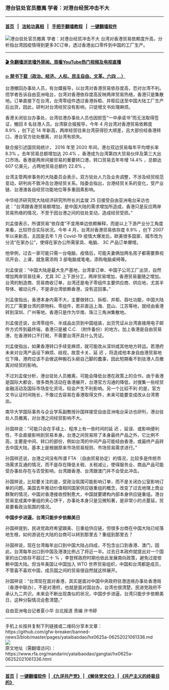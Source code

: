### 港台驻处官员撤离 学者：对港台经贸冲击不大
------------------------

#### [首页](https://github.com/gfw-breaker/banned-news3/blob/master/README.md) &nbsp;&nbsp;|&nbsp;&nbsp; [法轮功真相](https://github.com/begood0513/basic/blob/master/README.md)  &nbsp;&nbsp;|&nbsp;&nbsp; [手把手翻墙教程](https://github.com/gfw-breaker/guides/wiki)  &nbsp;&nbsp;|&nbsp;&nbsp; [一键翻墙软件](https://github.com/gfw-breaker/nogfw/blob/master/README.md)  



<div id="headerimg">
 <img alt="港台驻处官员撤离 学者：对港台经贸冲击不大" src="https://www.rfa.org/mandarin/yataibaodao/gangtai/hx0625a-06252021061336.html/@@images/051c7d89-5a74-4910-a198-3e5239fa5e47.jpeg" title="港台驻处官员撤离 学者：对港台经贸冲击不大"/>
 <span class="lead_image_caption">
  台湾对香港贸易依赖度升高，分析指台湾因疫情得到更多3C订单，透过香港出口零件到中国的工厂生产。
 </span>
 <!-- zoomattribute -->
</div>

<hr/>


#### [ 🎬  免翻墙浏览墙外禁闻、观看YouTube热门视频及电视直播](https://github.com/gfw-breaker/HelloWorld)

#### [ 💥  禁书下载（政治、经济、人权、民主自由、文革、六四 ...）](https://github.com/gfw-breaker/books/blob/master/README.md)

<div id="storytext">
 <p class="p3">
  台港撤回办事处人员，有台媒报导，以台湾对香港贸易依存度高，恐对台湾不利。但学者告诉自由亚洲电台，台湾对香港依存度高反映两岸贸易热络，香港只是集散地。订单直接下在台湾，台湾零组件透过香港拆柜、并柜后送至中国大陆工厂生产后出货，因此，研判对台湾经贸没有影响，只徒增文书处理麻烦。
 </p>
 <p class="p3">
  香港关闭驻台办事处，台湾驻港办事处人员也因拒签“一中承诺书”而无法取得签证，撤回
  <span class="s2">
   8
  </span>
  名驻港人员。台湾联合报报导，今年
  <span class="s2">
   4
  </span>
  月台湾对香港贸易依赖度
  <span class="s2">
   8.9%
  </span>
  ，创下近
  <span class="s2">
   14
  </span>
  年新高，两岸经贸往来台湾获得巨大顺差，且大部份经香港转口，港台官方驻处撤离，对台湾有损失。
 </p>
 <p class="p3">
  联合报引述国贸局统计，
  <span class="s2">
   2016
  </span>
  年至
  <span class="s2">
   2020
  </span>
  年间，港台双边贸易每年平均增长率
  <span class="s2">
   8.3%
  </span>
  。去年贸易总额增加达
  <span class="s2">
   20.4%
  </span>
  ，香港成为台湾第四大贸易伙伴及第三大出口市场。香港是两岸间接贸易的重要转口港，转口贸易去年年增
  <span class="s2">
   14.4%
  </span>
  ，总额达
  <span class="s2">
   607
  </span>
  亿美元，占两地贸易总额约
  <span class="s2">
   22.8%
  </span>
  。
 </p>
 <p class="p3">
  台湾主管两岸事务的大陆委员会表示，双方驻处人力及业务调整，不涉及经贸规范变动，研判尚不致冲击台港经贸关系。陆委会指出，台港经贸关系的变化，受产业链、台港澳各自经贸功能地位等多重因素影响。
 </p>
 <p class="p3">
  中华经济研究院大陆经济研究所所长刘孟俊
  <span class="s2">
   25
  </span>
  日接受自由亚洲电台采访也说：“台湾跟香港贸易额增加，是中国大陆的需求增加所造成，香港只是反应两岸贸易热络的情况，不至于因台港之间的驻处变动，造成经贸受损。”
 </p>
 <p class="p3">
  刘孟俊表示，所谓贸易“依存度”不宜用单边依赖解释，而是以上下游产业分工角度来看，比较符合实际状况。今年
  <span class="s2">
   4
  </span>
  月，台湾对香港贸易依存度
  <span class="s2">
   8.9%
  </span>
  ，创下
  <span class="s2">
   2007
  </span>
  年以来新高，主因是去年
  <span class="s2">
   1
  </span>
  月
  <span class="s2">
   Covid-19
  </span>
  疫情大爆发后，欧美很多国家、城市改为分流“在家办公”，使得在家办公所需家具、电脑、
  <span class="s2">
   3C
  </span>
  产品订单爆增。
 </p>
 <p class="p3">
  他举例，过去一家可能只需一台电脑，疫情后，可能夫妻俩加两名孩子都需要靠视讯开会、上课，就急需添购
  <span class="s2">
   3
  </span>
  部电脑或笔电，添购电脑桌椅等。
 </p>
 <p class="p3">
  刘孟俊说：“中国大陆是最大生产基地，台湾拿订单、中国子公司工厂出货，自然增加两岸贸易往来，尤其
  <span class="s2">
   3C
  </span>
  上下游分工，两岸贸易增加，香港贸易量随之增加。台湾的制造商、贸易商收订单，台湾还是电子零组件主要供应商、供应地，尤其半导体、被动元件，不是讲台湾依赖香港，没有这回事。”
 </p>
 <p class="p3">
  刘孟俊指出，香港本身内需不大，主要做转口、拆柜、并柜、吞吐功能，中国大陆的工厂需要台湾的原物料、零组件，若非直运上海、昆山、江苏等地，就经由香港转到深圳、广州等地，香港只是作为华南、珠江三角洲集散地。
 </p>
 <p class="p3">
  刘孟俊还说，台湾零组件、半成品出货到中国组装，出货凭证从台湾直接用电子邮件方式传到最终端，香港只是被
  <span class="s2">
   C.C.
  </span>
  （附件备份）的地方。加上香港是自由贸易港，在香港转口不打税，不需要台湾开具什么凭证。
 </p>
 <p class="p3">
  刘孟俊指出，如果香港转口手续变麻烦，就可能改从深圳或其他地方转运。若港府未来对台湾产品设下麻烦、歧视，故意卡关、延
  <span class="s3">
   迟
  </span>
  ，将造成他本身自由港贸易地位下降，港府应该不会做这种搬石头砸自己脚的蠢事，因此短期看不到驻港人员撤离对经贸的影响。
 </p>
 <p class="p3">
  不过刘孟俊分析，港台驻处人员撤离，可能会降低台港在政策上的合作。由于香港是国际大都会，很多商务活动在香港展开，台港官方沟通的降低，对搜集一些经贸金融活动及国际市场变化资讯，较会产生不利影响。另一个比较不利
  <span class="s2">
  </span>
  的是，官方文书认证时间拖长，不像过去容易在香港取得文件，未来可能要变成改从台湾寄出。
 </p>
 <p class="p3">
  南华大学国际事务与企业学系副教授孙国祥接受自由亚洲电台采访也研判，港台驻处人员撤离，对台港之间经贸影响不大。
 </p>
 <p class="p3">
  孙国祥说：“可能只会在手续上、程序上有一些时间的延
  <span class="s3">
   迟
  </span>
  、延误、或影响便利性，不会直接影响到贸易本身。台港之间贸易除了本身最终产品之外，它比例不高，主要是中间、转口的部份，例如台湾的中间产品可能经由香港，或最终产品转去中国大陆，基本上是根据原来市场贸易规则、市场贸易需求进行。”
 </p>
 <p class="p3">
  孙国祥还说，台港之间没有所谓
  <span class="s2">
   FTA
  </span>
  （自由贸易协定）的情况，比较多是传统市场需求互通的情况，而不是存在降低关税、关税减让，使得服务业、商品产品可能受办事处存在与否受影响，台湾跟香港、台湾跟澳门并不会受此冲击。
 </p>
 <p class="p3">
  孙国祥说，比较要关注的是，受政治氛围可能影响订单，而不是关闭办公室影响订单的问题。美国去年推动价值相同国家供应链重组的概念，改变了过去地理上商业群聚的情况，中国对香港接收控制愈大，中国就要建构内部本身供应链重组。港台贸易变成美中重组的夹心饼干，办事处本身只是见微知著，是非常小的点蔓延，贸易要看政治氛围的情况。
 </p>
 <p class="p3">
  <strong>
   中国步步进逼，台湾只能步步依赖美日
  </strong>
 </p>
 <p class="p3">
  孙国祥提到，民进党政府希望跟美、日重组供应链，但很多台商在中国大陆已经落地生根，如何游说在大陆的台商可以转到那里去？重组到那里去？
  <span class="s2">
  </span>
 </p>
 <p class="p3">
  孙国祥说，现在台湾每年出口到中国大陆占四成，不包含出口到香港、澳门，因此，台湾每年出口到中国及港澳比例占了将近一半。过去日本政府就提出对一个国家的出口依存不超过二十
  <span class="s2">
   %
  </span>
  ，李登辉政府时期也依此发展南向政策，避免过度依赖中国大陆。但当年美国让中国加入
  <span class="s2">
   WTO
  </span>
  世界贸易组织，中国和台湾都是成员，不管喜不喜欢中国，成员国之间的贸易很自然就这样展开。
 </p>
 <p class="p3">
  孙国祥说：“台湾现在面对香港，其实是面对中国中央政府驻港连络办事处香港局（香港中联办），不是对港府，也就是面对国台办，台湾也很清楚，民进党政府不承认九二共识，未来会不断出现类似的状况，中国步步进逼，台湾只能步步依赖美日，这种分裂情况会愈清楚。”
 </p>
 <p class="p2">
 </p>
 <p class="p3">
  自由亚洲电台记者夏小华
  <span class="s2">
  </span>
  台北报道
  <span class="s2">
  </span>
  责编
  <span class="s2">
  </span>
  许书婷
 </p>
 <p class="p2">
 </p>
 <p class="p2">
 </p>
 <p class="p2">
 </p>
</div>

<hr/>
手机上长按并复制下列链接或二维码分享本文章：<br/>
https://github.com/gfw-breaker/banned-news3/blob/master/pages/yataibaodao/hx0625a-06252021061336.md <br/>
<a href='https://github.com/gfw-breaker/banned-news3/blob/master/pages/yataibaodao/hx0625a-06252021061336.md'><img src='https://github.com/gfw-breaker/banned-news3/blob/master/pages/yataibaodao/hx0625a-06252021061336.md.png'/></a> <br/>
原文地址（需翻墙访问）：https://www.rfa.org/mandarin/yataibaodao/gangtai/hx0625a-06252021061336.html


------------------------
#### [首页](https://github.com/gfw-breaker/banned-news3/blob/master/README.md) &nbsp;|&nbsp; [一键翻墙软件](https://github.com/gfw-breaker/nogfw/blob/master/README.md) &nbsp;| [《九评共产党》](https://github.com/gfw-breaker/9ping.md/blob/master/README.md#九评之一评共产党是什么) | [《解体党文化》](https://github.com/gfw-breaker/jtdwh.md/blob/master/README.md) | [《共产主义的终极目的》](https://github.com/gfw-breaker/gczydzjmd.md/blob/master/README.md)


<img src='http://gfw-breaker.win/banned-news3/pages/yataibaodao/hx0625a-06252021061336.md' width='0px' height='0px'/>